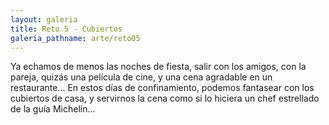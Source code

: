 ```yaml
---
layout: galeria
title: Reto 5 - Cubiertos
galeria_pathname: arte/reto05
---
```


Ya echamos de menos las noches de fiesta, salir con los amigos, con la pareja, quizás una película de cine, y una cena agradable en un restaurante... En estos días de confinamiento, podemos fantasear con los cubiertos de casa, y servirnos la cena como si lo hiciera un chef estrellado de la guía Michelín...

